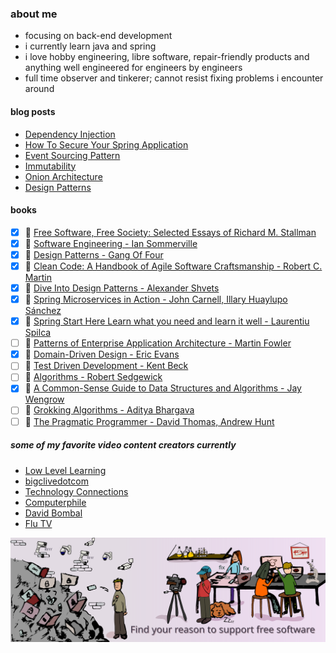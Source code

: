 ### about me
- focusing on back-end development
- i currently learn java and spring
- i love hobby engineering, libre software, repair-friendly products and anything well engineered for engineers by engineers
- full time observer and tinkerer; cannot resist fixing problems i encounter around

#### blog posts
- [Dependency Injection](https://can.kurttekin.com/2024/09/dependency-injection.html)
- [How To Secure Your Spring Application](http://can.kurttekin.com/2024/08/how-to-secure-your-spring-application.html)
- [Event Sourcing Pattern](http://can.kurttekin.com/2024/08/event-sourcing-pattern.html)
- [Immutability](http://can.kurttekin.com/2024/08/immutability-in-software-design.html)
- [Onion Architecture](http://can.kurttekin.com/2024/07/onion-architecture.html)
- [Design Patterns](http://can.kurttekin.com/2024/06/design-patterns.html)

#### books
- [x] 📖 [Free Software, Free Society: Selected Essays of Richard M. Stallman]()
- [x] 📖 [Software Engineering - Ian Sommerville]()
- [X] 📖 [Design Patterns - Gang Of Four]()
- [X] 📖 [Clean Code: A Handbook of Agile Software Craftsmanship - Robert C. Martin]()
- [X] 📖 [Dive Into Design Patterns - Alexander Shvets]()
- [X] 📖 [Spring Microservices in Action - John Carnell, Illary Huaylupo Sánchez]()
- [X] 📖 [Spring Start Here Learn what you need and learn it well - Laurentiu Spilca]() 
- [ ] 📖 [Patterns of Enterprise Application Architecture - Martin Fowler]()
- [X] 📖 [Domain-Driven Design - Eric Evans]()
- [ ] 📖 [Test Driven Development - Kent Beck]()
- [ ] 📖 [Algorithms - Robert Sedgewick]()
- [X] 📖 [A Common-Sense Guide to Data Structures and Algorithms - Jay Wengrow]()
- [ ] 📖 [Grokking Algorithms - Aditya Bhargava]()
- [ ] 📖 [The Pragmatic Programmer - David Thomas, Andrew Hunt]()

##### some of my favorite video content creators currently
- [Low Level Learning](https://www.youtube.com/@LowLevelLearning)
- [bigclivedotcom](https://www.youtube.com/@bigclivedotcom)
- [Technology Connections](https://www.youtube.com/@TechnologyConnections)
- [Computerphile](https://www.youtube.com/@Computerphile)
- [David Bombal](https://www.youtube.com/@davidbombal)
- [Flu TV](https://www.youtube.com/@flu)


[![alt text](banner.svg)](http://u.fsf.org/16e)
